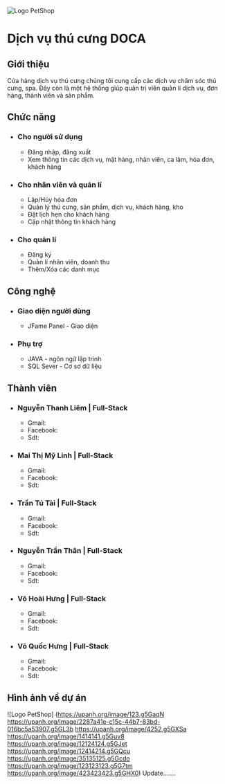 ![Logo PetShop](https://i.upanh.org/2023/11/14/logob1b31ac7310879da.png)

# Dịch vụ thú cưng DOCA
## Giới thiệu
Cửa hàng dịch vụ thú cưng chúng tôi cung cấp các dịch vụ chăm sóc thú cưng, spa. Đây còn là một hệ thống giúp quản trị viên quản lí dịch vụ, đơn hàng, thành viên và sản phẩm.
## Chức năng
- ### Cho người sử dụng
    - Đăng nhập, đăng xuất
    - Xem thông tin các dịch vụ, mặt hàng, nhân viên, ca làm, hóa đơn, khách hàng
- ### Cho nhân viên và quản lí
    - Lập/Hủy hóa đơn
    - Quản lý thú cưng, sản phẩm, dịch vụ, khách hàng, kho
    - Đặt lịch hẹn cho khách hàng
    - Cập nhật thông tin khách hàng
- ### Cho quản lí
    - Đăng ký
    - Quản lí nhân viên, doanh thu
    - Thêm/Xóa các danh mục
## Công nghệ
- ### Giao diện người dùng
    - JFame Panel - Giao diện
- ### Phụ trợ
    - JAVA - ngôn ngữ lập trình
    - SQL Sever - Cơ sơ dữ liệu
## Thành viên
- ### Nguyễn Thanh Liêm | Full-Stack
    - Gmail:
    - Facebook:
    - Sdt: 
- ### Mai Thị Mỹ Linh | Full-Stack
    - Gmail:
    - Facebook:
    - Sdt: 
- ### Trần Tú Tài | Full-Stack
    - Gmail:
    - Facebook:
    - Sdt: 
- ### Nguyễn Trần Thân | Full-Stack
    - Gmail:
    - Facebook:
    - Sdt: 
- ### Võ Hoài Hưng | Full-Stack
    - Gmail:
    - Facebook:
    - Sdt: 
- ### Võ Quốc Hưng | Full-Stack
    - Gmail:
    - Facebook:
    - Sdt: 
## Hình ảnh về dự án
![Logo PetShop]
(https://upanh.org/image/123.g5GaqN
https://upanh.org/image/2287a41e-c15c-44b7-83bd-016bc5a53907.g5GL3b
https://upanh.org/image/4252.g5GXSa
https://upanh.org/image/1414141.g5Guv8
https://upanh.org/image/12124124.g5GJet
https://upanh.org/image/12414214.g5GQcu
https://upanh.org/image/35135125.g5Gcdo
https://upanh.org/image/123123123.g5G7tm
https://upanh.org/image/423423423.g5GHX0)
Update.......
